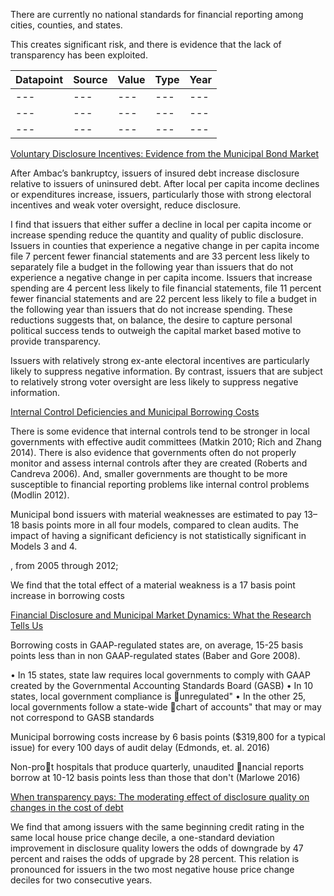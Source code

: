 There are currently no national standards for financial reporting among cities, counties, and states.

This creates significant risk, and there is evidence that the lack of transparency has been exploited.

| Datapoint | Source | Value | Type | Year
| ---  | --- | --- | --- | --- |
| ---  | --- | --- | --- | --- |
| ---  | --- | --- | --- | --- |
| ---  | --- | --- | --- | --- |

[Voluntary Disclosure Incentives: Evidence from the Municipal Bond Market](http://www.sciencedirect.com/science/article/pii/S0165410116300325)

After Ambac’s bankruptcy, issuers of insured debt increase disclosure relative to issuers of uninsured debt. After local per capita income declines or expenditures increase, issuers, particularly those with strong electoral incentives and weak voter oversight, reduce disclosure.

I find that issuers that either suffer a decline in local per capita income or increase spending reduce the quantity and quality of public disclosure. Issuers in counties that experience a negative change in per capita income file 7 percent fewer financial statements and are 33 percent less likely to separately file a budget in the following year than issuers that do not experience a negative change in per capita income. Issuers that increase spending are 4 percent less likely to file financial statements, file 11 percent fewer financial statements and are 22 percent less likely to file a budget in the following year than issuers that do not increase spending. These reductions suggests that, on balance, the desire to capture personal political success tends to outweigh the capital market based motive to provide transparency. 

Issuers with relatively strong ex-ante electoral incentives are particularly likely to suppress negative information. By contrast, issuers that are subject to relatively strong voter oversight are less likely to suppress negative information.

[Internal Control Deficiencies and Municipal Borrowing Costs](http://onlinelibrary.wiley.com/doi/10.1111/pbaf.12120/full)

There is some evidence that internal controls tend to be stronger in local governments with effective audit committees (Matkin 2010; Rich and Zhang 2014). There is also evidence that governments often do not properly monitor and assess internal controls after they are created (Roberts and Candreva 2006). And, smaller governments are thought to be more susceptible to financial reporting problems like internal control problems (Modlin 2012).

Municipal bond issuers with material weaknesses are estimated to pay 13–18 basis points more in all four models, compared to clean audits. The impact of having a significant deficiency is not statistically significant in Models 3 and 4.

, from 2005 through 2012;

We find that the total effect of a material weakness is a 17 basis point increase in borrowing costs

[Financial Disclosure and Municipal Market Dynamics: What the Research Tells Us](https://www.brookings.edu/wp-content/uploads/2016/12/marlowe-slides.pdf)

Borrowing costs in GAAP-regulated states are, on average, 15-25 basis
points less than in non GAAP-regulated states (Baber and Gore 2008).

• In 15 states, state law requires local governments to comply with GAAP created by
the Governmental Accounting Standards Board (GASB)
• In 10 states, local government compliance is unregulated"
• In the other 25, local governments follow a state-wide chart of accounts" that
may or may not correspond to GASB standards

Municipal borrowing costs increase by 6 basis points ($319,800 for a
typical issue) for every 100 days of audit delay (Edmonds, et. al. 2016)

Non-prot hospitals that produce quarterly, unaudited nancial reports borrow at 10-12 basis points less than those that don't (Marlowe 2016)

[When transparency pays: The moderating effect of disclosure quality on changes in the cost of debt](https://www.brookings.edu/wp-content/uploads/2017/10/wp34-cuny-dube-updated-10-23-17.pdf)

We find that among issuers with the same beginning credit rating in the same local house price change decile, a one-standard deviation improvement in disclosure quality lowers the odds of downgrade by 47 percent and raises the odds of upgrade by 28 percent. This relation is pronounced for issuers in the two most negative house price change deciles for two consecutive years.
